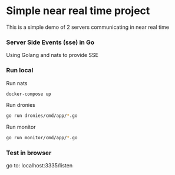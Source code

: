 # Simple near real time project
This is a simple demo of 2 servers communicating in near real time

### Server Side Events (sse) in Go
Using Golang and nats to provide SSE

### Run local

Run nats
```bash
docker-compose up
```

Run dronies
```bash
go run dronies/cmd/app/*.go
```

Run monitor
```bash
go run monitor/cmd/app/*.go
```

### Test in browser
go to: localhost:3335/listen